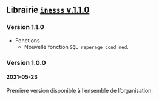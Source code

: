 Librairie <a href="https://github.com/INESSS-QC/inesss1" target="_blank"><code>inesss</code> v.1.1.0</a>
--------------------------------------------------------------------------------------------------------

### Version 1.1.0

-   Fonctions
    -   Nouvelle fonction `SQL_reperage_cond_med`.

### Version 1.0.0

#### 2021-05-23

Première version disponible à l’ensemble de l’organisation.
